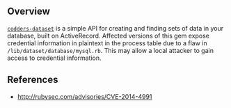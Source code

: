 ## Overview
[`codders-dataset`](https://rubygems.org/gems/codders-dataset) is a simple API for creating and finding sets of data in your database, built on ActiveRecord.
Affected versions of this gem expose credential information in plaintext in the process table due to a flaw in `/lib/dataset/database/mysql.rb`. This may allow a local attacker to gain access to credential information.

## References
- http://rubysec.com/advisories/CVE-2014-4991
